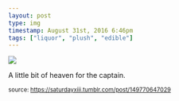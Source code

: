 ```yaml
---
layout: post
type: img
timestamp: August 31st, 2016 6:46pm
tags: ["liquor", "plush", "edible"]
---
```

<img src="https://saturdayxiii.github.io/media/149770647029.jpg"/>

A little bit of heaven for the captain.
 
  
<small>source: https://saturdayxiii.tumblr.com/post/149770647029</small>